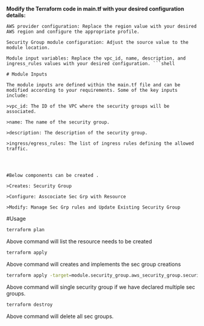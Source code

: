 **Modify the Terraform code in main.tf with your desired configuration details:**

```shell
AWS provider configuration: Replace the region value with your desired AWS region and configure the appropriate profile.

Security Group module configuration: Adjust the source value to the module location.

Module input variables: Replace the vpc_id, name, description, and ingress_rules values with your desired configuration. ```shell

# Module Inputs

The module inputs are defined within the main.tf file and can be modified according to your requirements. Some of the key inputs include:

>vpc_id: The ID of the VPC where the security groups will be associated.

>name: The name of the security group.

>description: The description of the security group.

>ingress/egress_rules: The list of ingress rules defining the allowed traffic.




#Below components can be created .

>Creates: Security Group 

>Configure: Asscociate Sec Grp with Resource

>Modify: Manage Sec Grp rules and Update Existing Security Group
```


#Usage

```bash
terraform plan
```

Above command will list the resource needs to be created


```bash
terraform apply
```

Above command will creates and implements the sec group creations


```bash
terraform apply -target=module.security_group.aws_security_group.security_group
```

Above command will single security group if we have declared multiple sec groups.

```bash
terraform destroy 
```

Above command will delete all sec groups.

